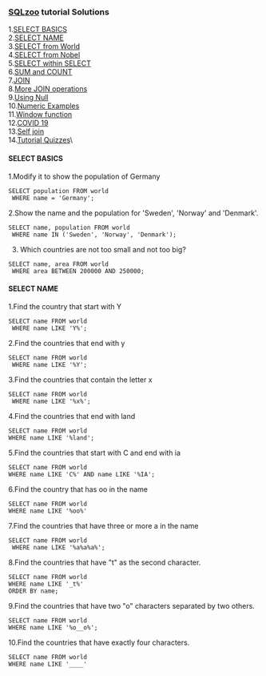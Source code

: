 ### [SQLzoo](https://sqlzoo.net/wiki/SQL_Tutorial) tutorial Solutions ###
1.[SELECT BASICS](#basics)\
2.[SELECT NAME](#name)\
3.[SELECT from World](#World)\
4.[SELECT from Nobel](#nobel)\
5.[SELECT within SELECT](#select)\
6.[SUM and COUNT](#sum)\
7.[JOIN](#join)\
8.[More JOIN operations](#morejoin)\
9.[Using Null](#null)\
10.[Numeric Examples](#numeric)\
11.[Window function](#window)\
12.[COVID 19](#covid)\
13.[Self join](#selfjoin)\
14.[Tutorial Quizzes](#quizes)\


#### SELECT BASICS <a name="basics"></a> ####

1.Modify it to show the population of Germany
 ```
 SELECT population FROM world
  WHERE name = 'Germany';
 
 ```
2.Show the name and the population for 'Sweden', 'Norway' and 'Denmark'.
 ```
SELECT name, population FROM world
  WHERE name IN ('Sweden', 'Norway', 'Denmark');
 
 ```

3. Which countries are not too small and not too big?
 ```
SELECT name, area FROM world
  WHERE area BETWEEN 200000 AND 250000;
 
 ```
#### SELECT NAME <a name="name"></a> ####

1.Find the country that start with Y
 ```
SELECT name FROM world
  WHERE name LIKE 'Y%';
 
 ```
2.Find the countries that end with y
 ```
SELECT name FROM world
  WHERE name LIKE '%Y';
 
 ```
 3.Find the countries that contain the letter x
 ```
SELECT name FROM world
  WHERE name LIKE '%x%';
 
 ```
 4.Find the countries that end with land
  ```
SELECT name FROM world
  WHERE name LIKE '%land';
 
 ```
 5.Find the countries that start with C and end with ia
  ```
SELECT name FROM world
  WHERE name LIKE 'C%' AND name LIKE '%IA';
 
 ```
 6.Find the country that has oo in the name
   ```
SELECT name FROM world
  WHERE name LIKE '%oo%'
 
 ```
 7.Find the countries that have three or more a in the name
 ```
 SELECT name FROM world
  WHERE name LIKE '%a%a%a%';
  ```
 8.Find the countries that have "t" as the second character.
 ```
 SELECT name FROM world
 WHERE name LIKE '_t%'
ORDER BY name;
 ```
 9.Find the countries that have two "o" characters separated by two others.
 ```
 SELECT name FROM world
 WHERE name LIKE '%o__o%';
 ```
 10.Find the countries that have exactly four characters.
 ```
 SELECT name FROM world
 WHERE name LIKE '____'
 ```
 
 
 
 
 
 
 
 
 
 
 
 
 
 
 
 
 

